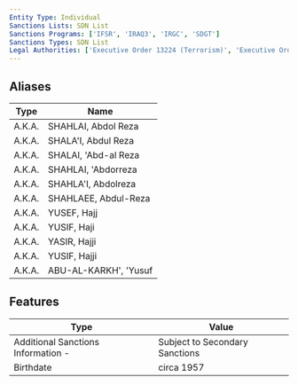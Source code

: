 ```yaml
---
Entity Type: Individual
Sanctions Lists: SDN List
Sanctions Programs: ['IFSR', 'IRAQ3', 'IRGC', 'SDGT']
Sanctions Types: SDN List
Legal Authorities: ['Executive Order 13224 (Terrorism)', 'Executive Order 13438 (Iraq)', 'TRA']
---
```


## Aliases
| Type  | Name      | 
|-------|-----------|
| A.K.A. | SHAHLAI, Abdol Reza |
| A.K.A. | SHALA'I, Abdul Reza |
| A.K.A. | SHALAI, 'Abd-al Reza |
| A.K.A. | SHAHLAI, 'Abdorreza |
| A.K.A. | SHAHLA'I, Abdolreza |
| A.K.A. | SHAHLAEE, Abdul-Reza |
| A.K.A. | YUSEF, Hajj |
| A.K.A. | YUSIF, Haji |
| A.K.A. | YASIR, Hajji |
| A.K.A. | YUSIF, Hajji |
| A.K.A. | ABU-AL-KARKH', 'Yusuf |

## Features
| Type  | Value      |
|-------|------------|
| Additional Sanctions Information - | Subject to Secondary Sanctions |
| Birthdate | circa 1957 |
